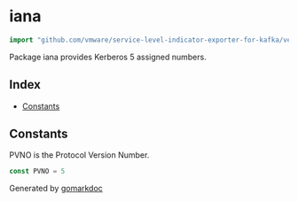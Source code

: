 <!-- Code generated by gomarkdoc. DO NOT EDIT -->

# iana

```go
import "github.com/vmware/service-level-indicator-exporter-for-kafka/vendor/github.com/jcmturner/gokrb5/v8/iana"
```

Package iana provides Kerberos 5 assigned numbers.

## Index

- [Constants](<#constants>)


## Constants

PVNO is the Protocol Version Number.

```go
const PVNO = 5
```



Generated by [gomarkdoc](<https://github.com/princjef/gomarkdoc>)
